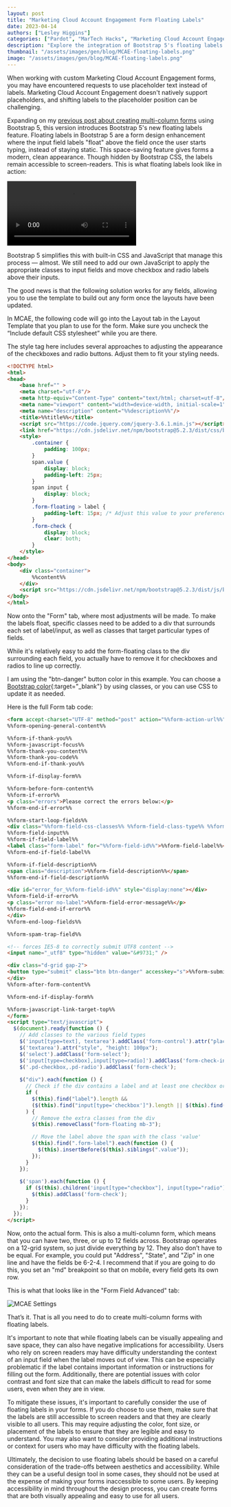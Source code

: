 ```yaml
---
layout: post
title: "Marketing Cloud Account Engagement Form Floating Labels"
date: 2023-04-14
authors: ["Lesley Higgins"]
categories: ["Pardot", "MarTech Hacks", "Marketing Cloud Account Engagement"]
description: "Explore the integration of Bootstrap 5's floating labels feature with Marketing Cloud Account Engagement forms. This post details how to implement floating labels to improve form aesthetics and functionality, despite the native limitations of Marketing Cloud. It includes practical code examples and customization tips for making your forms more dynamic and user-friendly."
thumbnail: "/assets/images/gen/blog/MCAE-floating-labels.png"
image: "/assets/images/gen/blog/MCAE-floating-labels.png"
---
```


When working with custom Marketing Cloud Account Engagement forms, you may have encountered requests to use placeholder text instead of labels. Marketing Cloud Account Engagement doesn't natively support placeholders, and shifting labels to the placeholder position can be challenging.

Expanding on my [previous post about creating multi-column forms](https://www.lesleyhiggins.com/post/updated-pardot-multi-column-forms) using Bootstrap 5, this version introduces Bootstrap 5's new floating labels feature. Floating labels in Bootstrap 5 are a form design enhancement where the input field labels "float" above the field once the user starts typing, instead of staying static. This space-saving feature gives forms a modern, clean appearance. Though hidden by Bootstrap CSS, the labels remain accessible to screen-readers. This is what floating labels look like in action:

<video src="/assets/images/gen/content/file.mp4" controls style="max-width: 500px;"></video>



Bootstrap 5 simplifies this with built-in CSS and JavaScript that manage this process — almost. We still need to add our own JavaScript to apply the appropriate classes to input fields and move checkbox and radio labels above their inputs.

The good news is that the following solution works for any fields, allowing you to use the template to build out any form once the layouts have been updated.

In MCAE, the following code will go into the Layout tab in the Layout Template that you plan to use for the form. Make sure you uncheck the “Include default CSS stylesheet” while you are there.

The style tag here includes several approaches to adjusting the appearance of the checkboxes and radio buttons. Adjust them to fit your styling needs.

```html
<!DOCTYPE html>
<html>
<head>
    <base href="" >
    <meta charset="utf-8"/>
    <meta http-equiv="Content-Type" content="text/html; charset=utf-8"/>
    <meta name="viewport" content="width=device-width, initial-scale=1">
    <meta name="description" content="%%description%%"/>
    <title>%%title%%</title>
    <script src="https://code.jquery.com/jquery-3.6.1.min.js"></script>
    <link href="https://cdn.jsdelivr.net/npm/bootstrap@5.2.3/dist/css/bootstrap.min.css" rel="stylesheet">
    <style>
        .container {
            padding: 100px;
        }
        span.value {
            display: block;
            padding-left: 25px;
        }
        span input {
            display: block;
        }
        .form-floating > label {
            padding-left: 15px; /* Adjust this value to your preference */
        }
        .form-check {
            display: block;
            clear: both;
        }
    </style>
</head>
<body>
    <div class="container">
        %%content%%
    </div>
    <script src="https://cdn.jsdelivr.net/npm/bootstrap@5.2.3/dist/js/bootstrap.bundle.min.js"></script>
</body>
</html>
```

Now onto the "Form" tab, where most adjustments will be made. To make the labels float, specific classes need to be added to a div that surrounds each set of label/input, as well as classes that target particular types of fields.


While it's relatively easy to add the form-floating class to the div surrounding each field, you actually have to remove it for checkboxes and radios to line up correctly.


I am using the "btn-danger" button color in this example. You can choose a [Bootstrap color](https://getbootstrap.com/docs/5.0/components/buttons/){:target="_blank"} by using classes, or you can use CSS to update it as needed.


Here is the full Form tab code:

```html
<form accept-charset="UTF-8" method="post" action="%%form-action-url%%" class="row g-3" id="pardot-form">
%%form-opening-general-content%%

%%form-if-thank-you%%
%%form-javascript-focus%%
%%form-thank-you-content%%
%%form-thank-you-code%%
%%form-end-if-thank-you%%

%%form-if-display-form%%

%%form-before-form-content%%
%%form-if-error%%
<p class="errors">Please correct the errors below:</p>
%%form-end-if-error%%

%%form-start-loop-fields%%
<div class="%%form-field-css-classes%% %%form-field-class-type%% %%form-field-class-required%% %%form-field-class-hidden%% %%form-field-class-no-label%% %%form-field-class-error%% %%form-field-dependency-css%% form-floating mb-3">
%%form-field-input%%
%%form-if-field-label%%
<label class="form-label" for="%%form-field-id%%">%%form-field-label%%</label>
%%form-end-if-field-label%%

%%form-if-field-description%%
<span class="description">%%form-field-description%%</span>
%%form-end-if-field-description%%

<div id="error_for_%%form-field-id%%" style="display:none"></div>
%%form-field-if-error%%
<p class="error no-label">%%form-field-error-message%%</p>
%%form-field-end-if-error%%
</div>
%%form-end-loop-fields%%

%%form-spam-trap-field%%

<!-- forces IE5-8 to correctly submit UTF8 content -->
<input name="_utf8" type="hidden" value="&#9731;" />

<div class="d-grid gap-2">
<button type="submit" class="btn btn-danger" accesskey="s">%%form-submit-button-text%%</button>
</div>
%%form-after-form-content%%

%%form-end-if-display-form%%

%%form-javascript-link-target-top%%
</form>
<script type="text/javascript">
  $(document).ready(function () {
    // Add classes to the various field types
    $('input[type=text], textarea').addClass('form-control').attr("placeholder", "label");
    $('textarea').attr("style", "height: 100px");
    $('select').addClass('form-select');
    $('input[type=checkbox],input[type=radio]').addClass('form-check-input');
    $('.pd-checkbox,.pd-radio').addClass('form-check');
    
    $("div").each(function () {
      // Check if the div contains a label and at least one checkbox or radio button
      if (
        $(this).find("label").length &&
        ($(this).find("input[type='checkbox']").length || $(this).find("input[type='radio']").length)
      ) {
        // Remove the extra classes from the div
        $(this).removeClass("form-floating mb-3");

        // Move the label above the span with the class 'value'
        $(this).find(".form-label").each(function () {
          $(this).insertBefore($(this).siblings(".value"));
        });
      }
    });
    
    $('span').each(function () {
      if ($(this).children('input[type="checkbox"], input[type="radio"]').length > 0) {
        $(this).addClass('form-check');
      }
    });
  });
</script>
```
Now, onto the actual form. This is also a multi-column form, which means that you can have two, three, or up to 12 fields across. Bootstrap operates on a 12-grid system, so just divide everything by 12. They also don’t have to be equal. For example, you could put "Address", "State", and "Zip" in one line and have the fields be 6-2-4. I recommend that if you are going to do this, you set an "md" breakpoint so that on mobile, every field gets its own row. 

This is what that looks like in the "Form Field Advanced" tab:

<img src="/assets/images/gen/blog/MCAE settings.webp" alt="MCAE Settings">

That’s it. That is all you need to do to create multi-column forms with floating labels.


It's important to note that while floating labels can be visually appealing and save space, they can also have negative implications for accessibility. Users who rely on screen readers may have difficulty understanding the context of an input field when the label moves out of view. This can be especially problematic if the label contains important information or instructions for filling out the form. Additionally, there are potential issues with color contrast and font size that can make the labels difficult to read for some users, even when they are in view.


To mitigate these issues, it's important to carefully consider the use of floating labels in your forms. If you do choose to use them, make sure that the labels are still accessible to screen readers and that they are clearly visible to all users. This may require adjusting the color, font size, or placement of the labels to ensure that they are legible and easy to understand. You may also want to consider providing additional instructions or context for users who may have difficulty with the floating labels.


Ultimately, the decision to use floating labels should be based on a careful consideration of the trade-offs between aesthetics and accessibility. While they can be a useful design tool in some cases, they should not be used at the expense of making your forms inaccessible to some users. By keeping accessibility in mind throughout the design process, you can create forms that are both visually appealing and easy to use for all users.
